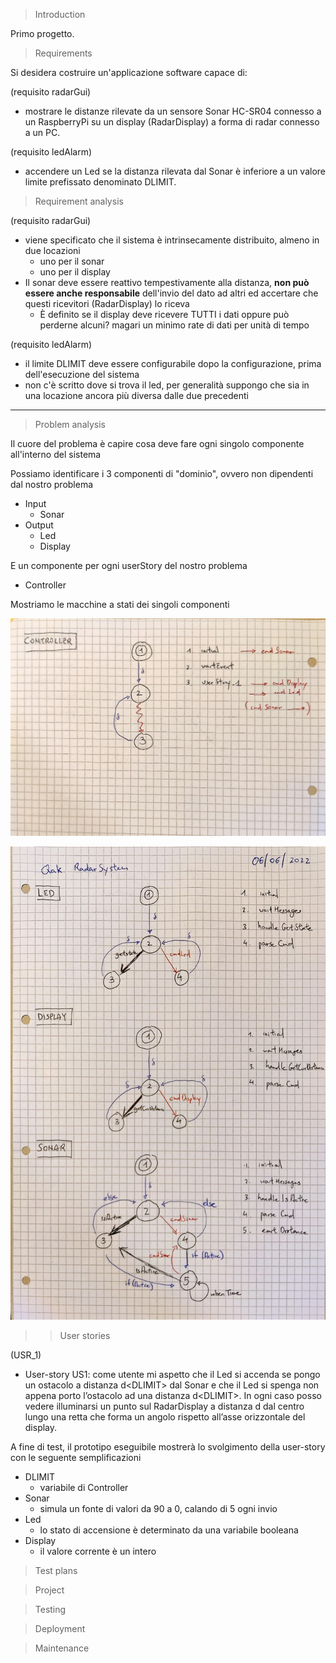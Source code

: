 > Introduction

Primo progetto.

> Requirements

Si desidera costruire un'applicazione software capace di:

(requisito radarGui) 
* mostrare le distanze rilevate da un sensore Sonar HC-SR04 connesso a un RaspberryPi su un display (RadarDisplay) a forma di radar connesso a un PC.

(requisito ledAlarm) 
* accendere un Led se la distanza rilevata dal Sonar è inferiore a un valore limite prefissato denominato DLIMIT.

> Requirement analysis

(requisito radarGui)
* viene specificato che il sistema è intrinsecamente distribuito, almeno in due locazioni
    * uno per il sonar
    * uno per il display
* Il sonar deve essere reattivo tempestivamente alla distanza, **non può essere anche responsabile** dell'invio del dato ad altri ed accertare che questi ricevitori (RadarDisplay) lo riceva
    * È definito se il display deve ricevere TUTTI i dati oppure può perderne alcuni? magari un minimo rate di dati per unità di tempo

(requisito ledAlarm)
* il limite DLIMIT deve essere configurabile dopo la configurazione, prima dell'esecuzione del sistema
* non c'è scritto dove si trova il led, per generalità suppongo che sia in una locazione ancora più diversa dalle due precedenti

---



> Problem analysis

Il cuore del problema è capire cosa deve fare ogni singolo componente all'interno del sistema

Possiamo identificare i 3 componenti di "dominio", ovvero non dipendenti dal nostro problema
* Input
    * Sonar
* Output 
    * Led
    * Display


E un componente per ogni userStory del nostro problema
* Controller

Mostriamo le macchine a stati dei singoli componenti                                                               

![Alt text](./img/architettura_controller.jpg "controller")

![Alt text](./img/architettura_dominio.jpg "dominio")

>> User stories

(USR_1)
* User-story US1: come utente mi aspetto che il Led si accenda se pongo un ostacolo a distanza d\<DLIMIT\> dal Sonar e che il Led si spenga non appena porto l’ostacolo ad una distanza d\<DLIMIT\>. In ogni caso posso vedere illuminarsi un punto sul RadarDisplay a distanza d dal centro lungo una retta che forma un angolo rispetto all’asse orizzontale del display.


A fine di test, il prototipo eseguibile mostrerà lo svolgimento della user-story con le seguente semplificazioni
* DLIMIT 
    * variabile di Controller
* Sonar 
    * simula un fonte di valori da 90 a 0, calando di 5 ogni invio
* Led 
    * lo stato di accensione è determinato da una variabile booleana
* Display  
    * il valore corrente è un intero
> Test plans



> Project

> Testing

> Deployment

> Maintenance
